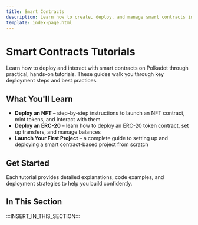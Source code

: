 ```yaml
---
title: Smart Contracts
description: Learn how to create, deploy, and manage smart contracts in the Polkadot ecosystem with detailed, step-by-step tutorials.
template: index-page.html
---
```


# Smart Contracts Tutorials

Learn how to deploy and interact with smart contracts on Polkadot through practical, hands-on tutorials. These guides walk you through key deployment steps and best practices.

## What You'll Learn

- **Deploy an NFT** – step-by-step instructions to launch an NFT contract, mint tokens, and interact with them
- **Deploy an ERC-20** – learn how to deploy an ERC-20 token contract, set up transfers, and manage balances
- **Launch Your First Project** – a complete guide to setting up and deploying a smart contract-based project from scratch

## Get Started

Each tutorial provides detailed explanations, code examples, and deployment strategies to help you build confidently.

## In This Section

:::INSERT_IN_THIS_SECTION:::

